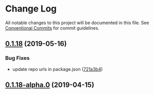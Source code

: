# Change Log

All notable changes to this project will be documented in this file.
See [Conventional Commits](https://conventionalcommits.org) for commit guidelines.

## [0.1.18](https://github.com/datacamp-engineering/design-system/tree/master/packages/stylesheets/tabbed-nav/compare/@datacamp/waffles-tabbed-nav@0.1.18-alpha.0...@datacamp/waffles-tabbed-nav@0.1.18) (2019-05-16)


### Bug Fixes

* update repo urls in package.json ([721a3b4](https://github.com/datacamp-engineering/design-system/tree/master/packages/stylesheets/tabbed-nav/commit/721a3b4))





## [0.1.18-alpha.0](https://github.com/datacamp/design-system/compare/@datacamp/waffles-tabbed-nav@0.1.18-alpha.0...@datacamp/waffles-tabbed-nav@0.1.18-alpha.0) (2019-04-15)
